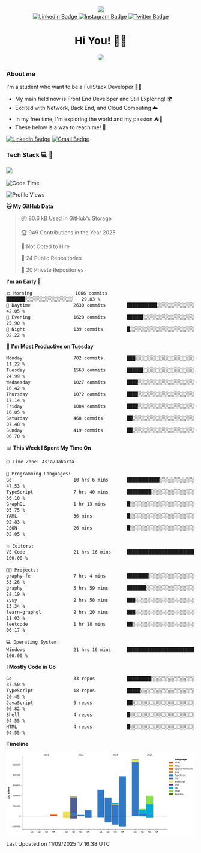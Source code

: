 <div>
  <div id="header" align="center">
      <img src="https://media.giphy.com/media/nFLW7PNGgN3lI68rdv/giphy.gif" width="100"/>
      <div id="badges" style="margin-bottom:20px">
        <a href="https://www.linkedin.com/in/daffadon/">
          <img src="https://img.shields.io/badge/LinkedIn-blue?style=for-the-badge&logo=linkedin&logoColor=white" alt="LinkedIn Badge"/>
        </a>
        <a href="https://www.instagram.com/daffadon_/">
          <img src="https://img.shields.io/badge/Instagram-E4405F?style=for-the-badge&logo=instagram&logoColor=white" alt="Instagram Badge"/>
        </a>
        <a href="https://twitter.com/daffadon_">
          <img src="https://img.shields.io/badge/Twitter-blue?style=for-the-badge&logo=twitter&logoColor=white" alt="Twitter Badge"/>
        </a>
      </div>
    <h1>Hi You! 🙌🙌</h1>
    <img src="https://media.giphy.com/media/rJsMvyk7AHHiW9qKLM/giphy.gif" height=200 style="border-radius:10px" />
  </div>
</div>

### About me

I'm a student who want to be a FullStack Developer 🧑‍💻

- My main field now is Front End Developer and Still Exploring! 🌍
- Excited with Network, Back End, and Cloud Computing ☁️
- In my free time, I'm exploring the world and my passion ⛺🍵
- These below is a way to reach me! 🏃

[![Linkedin Badge](https://skillicons.dev/icons?i=linkedin)](https://www.linkedin.com/in/daffadon)
[![Gmail Badge](https://skillicons.dev/icons?i=gmail)](https://mail.google.com/mail/?view=cm&fs=1&to=daffaputranarendra9@gmail.com)

### Tech Stack 💻 📘

<img src="https://skillicons.dev/icons?i=java,html,css,javascript,typescript,golang,react,next,express,vite,tailwind,mui,prisma,mongodb,mysql,firebase,jest,git,jenkins,docker,kubernetes,github,postman,prometheus,grafana,gcp,vscode,arch,&perline=9"/>

<!--START_SECTION:waka-->
![Code Time](http://img.shields.io/badge/Code%20Time-362%20hrs%2035%20mins-blue)

![Profile Views](http://img.shields.io/badge/Profile%20Views-0-blue)

**🐱 My GitHub Data** 

> 📦 80.6 kB Used in GitHub's Storage 
 > 
> 🏆 949 Contributions in the Year 2025
 > 
> 🚫 Not Opted to Hire
 > 
> 📜 24 Public Repositories 
 > 
> 🔑 20 Private Repositories 
 > 
**I'm an Early 🐤** 

```text
🌞 Morning                1866 commits        ███████░░░░░░░░░░░░░░░░░░   29.83 % 
🌆 Daytime                2630 commits        ███████████░░░░░░░░░░░░░░   42.05 % 
🌃 Evening                1620 commits        ██████░░░░░░░░░░░░░░░░░░░   25.90 % 
🌙 Night                  139 commits         █░░░░░░░░░░░░░░░░░░░░░░░░   02.22 % 
```
📅 **I'm Most Productive on Tuesday** 

```text
Monday                   702 commits         ███░░░░░░░░░░░░░░░░░░░░░░   11.22 % 
Tuesday                  1563 commits        ██████░░░░░░░░░░░░░░░░░░░   24.99 % 
Wednesday                1027 commits        ████░░░░░░░░░░░░░░░░░░░░░   16.42 % 
Thursday                 1072 commits        ████░░░░░░░░░░░░░░░░░░░░░   17.14 % 
Friday                   1004 commits        ████░░░░░░░░░░░░░░░░░░░░░   16.05 % 
Saturday                 468 commits         ██░░░░░░░░░░░░░░░░░░░░░░░   07.48 % 
Sunday                   419 commits         ██░░░░░░░░░░░░░░░░░░░░░░░   06.70 % 
```


📊 **This Week I Spent My Time On** 

```text
🕑︎ Time Zone: Asia/Jakarta

💬 Programming Languages: 
Go                       10 hrs 6 mins       ████████████░░░░░░░░░░░░░   47.53 % 
TypeScript               7 hrs 40 mins       █████████░░░░░░░░░░░░░░░░   36.10 % 
GraphQL                  1 hr 13 mins        █░░░░░░░░░░░░░░░░░░░░░░░░   05.75 % 
YAML                     36 mins             █░░░░░░░░░░░░░░░░░░░░░░░░   02.83 % 
JSON                     26 mins             █░░░░░░░░░░░░░░░░░░░░░░░░   02.05 % 

🔥 Editors: 
VS Code                  21 hrs 16 mins      █████████████████████████   100.00 % 

🐱‍💻 Projects: 
graphy-fe                7 hrs 4 mins        ████████░░░░░░░░░░░░░░░░░   33.26 % 
graphy                   5 hrs 59 mins       ███████░░░░░░░░░░░░░░░░░░   28.19 % 
sysy                     2 hrs 50 mins       ███░░░░░░░░░░░░░░░░░░░░░░   13.34 % 
learn-graphql            2 hrs 20 mins       ███░░░░░░░░░░░░░░░░░░░░░░   11.03 % 
leetcode                 1 hr 18 mins        ██░░░░░░░░░░░░░░░░░░░░░░░   06.17 % 

💻 Operating System: 
Windows                  21 hrs 16 mins      █████████████████████████   100.00 % 
```

**I Mostly Code in Go** 

```text
Go                       33 repos            █████████░░░░░░░░░░░░░░░░   37.50 % 
TypeScript               18 repos            █████░░░░░░░░░░░░░░░░░░░░   20.45 % 
JavaScript               6 repos             ██░░░░░░░░░░░░░░░░░░░░░░░   06.82 % 
Shell                    4 repos             █░░░░░░░░░░░░░░░░░░░░░░░░   04.55 % 
HTML                     4 repos             █░░░░░░░░░░░░░░░░░░░░░░░░   04.55 % 
```



**Timeline**

![Lines of Code chart](https://raw.githubusercontent.com/Daffadon/Daffadon/main/assets/bar_graph.png)


 Last Updated on 11/09/2025 17:16:38 UTC
<!--END_SECTION:waka-->
